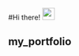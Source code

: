 #Hi there! <img src="https://raw.githubusercontent.com/MartinHeinz/MartinHeinz/master/wave.gif" width="25px">
## my_portfolio
